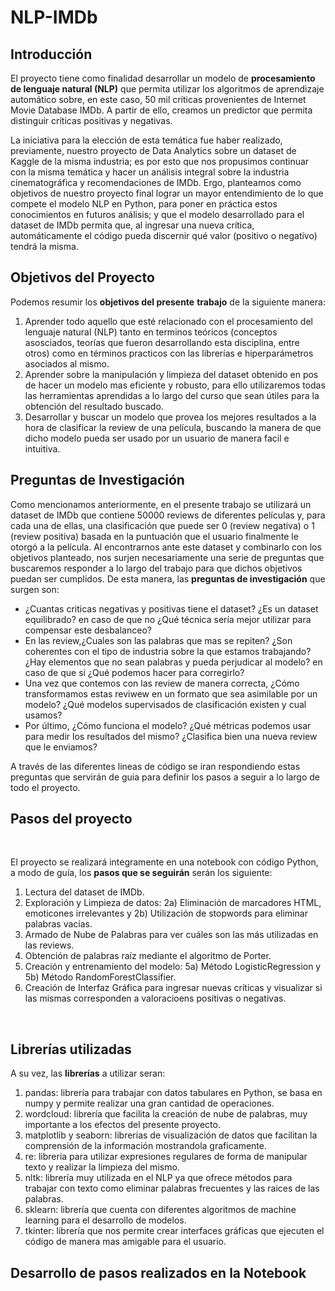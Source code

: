 # NLP-IMDb


## Introducción

El proyecto tiene como finalidad desarrollar un modelo de **procesamiento de lenguaje natural (NLP)** que permita utilizar los algoritmos de aprendizaje automático sobre, en este caso, 50 mil críticas provenientes de Internet Movie Database IMDb. A partir de ello, creamos un predictor que permita distinguir críticas positivas y negativas.

La iniciativa para la elección de esta temática fue haber realizado, previamente, nuestro proyecto de Data Analytics sobre un dataset de Kaggle de la misma industria; es por esto que nos propusimos continuar con la misma temática y hacer un análisis integral sobre la industria cinematográfica y recomendaciones de IMDb. Ergo, planteamos como objetivos de nuestro proyecto final lograr un mayor entendimiento de lo que compete el modelo NLP en Python, para poner en práctica estos conocimientos en futuros análisis; y que el modelo desarrollado para el dataset de IMDb permita que, al ingresar una nueva crítica, automáticamente el código pueda discernir qué valor (positivo o negativo) tendrá la misma.

## Objetivos del Proyecto

Podemos resumir los **objetivos del presente** **trabajo** de la siguiente manera:


1) Aprender todo aquello que esté relacionado con el procesamiento del lenguaje natural (NLP) tanto en terminos teóricos (conceptos asosciados, teorías que fueron desarrollando esta disciplina, entre otros) como en términos practicos con las librerías e hiperparámetros asociados al mismo.
2) Aprender sobre la manipulación y limpieza del dataset obtenido en pos de hacer un modelo mas eficiente y robusto, para ello utilizaremos todas las herramientas aprendidas a lo largo del curso que sean útiles para la obtención del resultado buscado.
3) Desarrollar y buscar un modelo que provea los mejores resultados a la hora de clasificar la review de una película, buscando la manera de que dicho modelo pueda ser usado por un usuario de manera facil e intuitiva.


## Preguntas de Investigación

Como mencionamos anteriormente, en el presente trabajo se utilizará un dataset de IMDb que contiene 50000 reviews de diferentes películas y, para cada una de ellas, una clasificación que puede ser 0 (review negativa) o 1 (review positiva) basada en la puntuación que el usuario finalmente le otorgó a la película. Al encontrarnos ante este dataset y combinarlo con los objetivos planteado, nos surjen necesariamente una serie de preguntas que buscaremos responder a lo largo del trabajo para que dichos objetivos puedan ser cumplidos. De esta manera, las **preguntas de investigación** que surgen son:

- ¿Cuantas criticas negativas y positivas tiene el dataset? ¿Es un dataset equilibrado? en caso de que no ¿Qué técnica sería mejor utilizar para compensar este desbalanceo?
- En las review,¿Cuales son las palabras que mas se repiten? ¿Son coherentes con el tipo de industria sobre la que estamos trabajando? ¿Hay elementos que no sean palabras y pueda perjudicar al modelo? en caso de que si ¿Qué podemos hacer para corregirlo?
- Una vez que contemos con las review de manera correcta, ¿Cómo transformamos estas reviwew en un formato que sea asimilable por un modelo? ¿Qué modelos supervisados de clasificación existen y cual usamos? 
- Por último, ¿Cómo funciona el modelo? ¿Qué métricas podemos usar para medir los resultados del mismo? ¿Clasifica bien una nueva review que le enviamos?

A través de las diferentes lineas de código se iran respondiendo estas preguntas que servirán de guia para definir los pasos a seguir a lo largo de todo el proyecto.

## Pasos del proyecto

<br>

El proyecto se realizará integramente en una notebook con código Python, a modo de guía, los **pasos que se seguirán** serán los siguiente: 

1) Lectura del dataset de IMDb.
2) Exploración y Limpieza de datos: 2a) Eliminación de marcadores HTML, emoticones irrelevantes y 2b) Utilización de stopwords para eliminar palabras vacías.
3) Armado de Nube de Palabras para ver cuáles son las más utilizadas en las reviews.
4) Obtención de palabras raíz mediante el algoritmo de Porter.
5) Creación y entrenamiento del modelo: 5a) Método LogisticRegression y 5b) Método RandomForestClassifier.
6) Creación de Interfaz Gráfica para ingresar nuevas críticas y visualizar si las mismas corresponden a valoracioens positivas o negativas.

<br>

## Librerías utilizadas

A su vez, las **librerías** a utilizar seran:
1) pandas: librería para trabajar con datos tabulares en Python, se basa en numpy y permite realizar una gran cantidad de operaciones.
2) wordcloud: librería que facilita la creación de nube de palabras, muy importante a los efectos del presente proyecto.
3) matplotlib y seaborn: librerias de visualización de datos que facilitan la comprensión de la información mostrandola graficamente.
4) re: libreria para utilizar expresiones regulares de forma de manipular texto y realizar la limpieza del mismo.
5) nltk: librería muy utilizada en el NLP ya que ofrece métodos para trabajar con texto como eliminar palabras frecuentes y las raices de las palabras.
6) sklearn: librería que cuenta con diferentes algoritmos de machine learning para el desarrollo de modelos.
7) tkinter: librería que nos permite crear interfaces gráficas que ejecuten el código de manera mas amigable para el usuario.


## Desarrollo de pasos realizados en la Notebook



